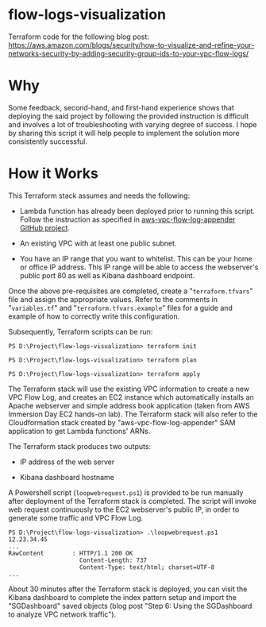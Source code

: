 # flow-logs-visualization

Terraform code for the following blog post: https://aws.amazon.com/blogs/security/how-to-visualize-and-refine-your-networks-security-by-adding-security-group-ids-to-your-vpc-flow-logs/

# Why

Some feedback, second-hand, and first-hand experience shows that deploying the said project by following the provided instruction is difficult and involves a lot of troubleshooting with varying degree of success. I hope by sharing this script it will help people to implement the solution more consistently successful.

# How it Works

This Terraform stack assumes and needs the following:

- Lambda function has already been deployed prior to running this script. Follow the instruction as specified in [aws-vpc-flow-log-appender GitHub project](https://github.com/aws-samples/aws-vpc-flow-log-appender).

- An existing VPC with at least one public subnet.

- You have an IP range that you want to whitelist. This can be your home or office IP address. This IP range will be able to access the webserver's public port 80 as well as Kibana dashboard endpoint. 

Once the above pre-requisites are completed, create a "`terraform.tfvars`" file and assign the appropriate values. Refer to the comments in "`variables.tf`" and "`terraform.tfvars.example`" files for a guide and example of how to correctly write this configuration.

Subsequently, Terraform scripts can be run:

```
PS D:\Project\flow-logs-visualization> terraform init

PS D:\Project\flow-logs-visualization> terraform plan

PS D:\Project\flow-logs-visualization> terraform apply
```

The Terraform stack will use the existing VPC information to create a new VPC Flow Log, and creates an EC2 instance which automatically installs an Apache webserver and simple address book application (taken from AWS Immersion Day EC2 hands-on lab). The Terraform stack will also refer to the Cloudformation stack created by "aws-vpc-flow-log-appender" SAM application to get Lambda functions' ARNs.

The Terraform stack produces two outputs:

- IP address of the web server

- Kibana dashboard hostname

A Powershell script (`loopwebrequest.ps1`) is provided to be run manually after deployment of the Terraform stack is completed. The script will invoke web request continuously to the EC2 webserver's public IP, in order to generate some traffic and VPC Flow Log.

```
PS D:\Project\flow-logs-visualization> .\loopwebrequest.ps1 12.23.34.45
...
RawContent        : HTTP/1.1 200 OK
                    Content-Length: 737
                    Content-Type: text/html; charset=UTF-8
...
```

About 30 minutes after the Terraform stack is deployed, you can visit the Kibana dashboard to complete the index pattern setup and import the "SGDashboard" saved objects (blog post "Step 6: Using the SGDashboard to analyze VPC network traffic").

